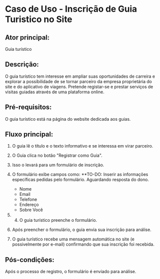 # Caso de Uso - Inscrição de Guia Turistico no Site

## Ator principal:

Guia turístico

## Descrição:

O guia turístico tem interesse em ampliar suas oportunidades de carreira e explorar a possibilidade de se tornar parceiro da empresa proprietária do site e do aplicativo de viagens. Pretende registar-se e prestar serviços de visitas guiadas através de uma plataforma online.

## Pré-requisitos:

O guia turístico está na página do website dedicada aos guias. 

## Fluxo principal:

1. O guia lê o título e o texto informativo e se interessa em virar parceiro.

2. O Guia clica no botão "Registrar como Guia".

3. Isso o levará para um formulário de inscrição.

4. O formulário exibe campos como:
   **TO-DO: Inserir as informações específicas pedidas pelo formulário. Aguardando resposta do dono.

   - Nome
   - Email
   - Telefone
   - Endereço
   - Sobre Você

5. 4. O guia turístico preenche o formulário.  

6. Após preencher o formulário, o guia envia sua inscrição para análise.

7. O guia turístico recebe uma mensagem automática no site (e possivelmente por e-mail) confirmando que sua inscrição foi recebida.

## Pós-condições:

Após o processo de registro, o formulário é enviado para análise.

